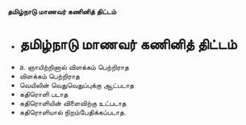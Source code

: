 **தமிழ்நாடு மாணவர் கணினித் திட்டம்**
- # தமிழ்நாடு மாணவர் கணினித் திட்டம்
- a. ஞாயிற்றினால் விளக்கம் பெற்றிராத
- விளக்கம் பெற்றிராத
- வெயிலின் வெதுவெதுப்புக்கு ஆட்படாத
- கதிரொளி படாத
- கதிரொளியின் விளைவிற்கு  உட்படாத
- கதிரொளியால் நிறம்பேதிக்கப்படாத.

